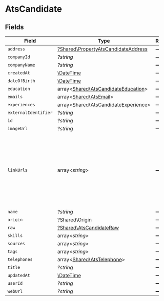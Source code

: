 # AtsCandidate


## Fields

| Field                                                                                                                | Type                                                                                                                 | Required                                                                                                             | Description                                                                                                          |
| -------------------------------------------------------------------------------------------------------------------- | -------------------------------------------------------------------------------------------------------------------- | -------------------------------------------------------------------------------------------------------------------- | -------------------------------------------------------------------------------------------------------------------- |
| `address`                                                                                                            | [?Shared\PropertyAtsCandidateAddress](../../Models/Shared/PropertyAtsCandidateAddress.md)                            | :heavy_minus_sign:                                                                                                   | N/A                                                                                                                  |
| `companyId`                                                                                                          | *?string*                                                                                                            | :heavy_minus_sign:                                                                                                   | N/A                                                                                                                  |
| `companyName`                                                                                                        | *?string*                                                                                                            | :heavy_minus_sign:                                                                                                   | N/A                                                                                                                  |
| `createdAt`                                                                                                          | [\DateTime](https://www.php.net/manual/en/class.datetime.php)                                                        | :heavy_minus_sign:                                                                                                   | N/A                                                                                                                  |
| `dateOfBirth`                                                                                                        | [\DateTime](https://www.php.net/manual/en/class.datetime.php)                                                        | :heavy_minus_sign:                                                                                                   | N/A                                                                                                                  |
| `education`                                                                                                          | array<[Shared\AtsCandidateEducation](../../Models/Shared/AtsCandidateEducation.md)>                                  | :heavy_minus_sign:                                                                                                   | N/A                                                                                                                  |
| `emails`                                                                                                             | array<[Shared\AtsEmail](../../Models/Shared/AtsEmail.md)>                                                            | :heavy_minus_sign:                                                                                                   | N/A                                                                                                                  |
| `experiences`                                                                                                        | array<[Shared\AtsCandidateExperience](../../Models/Shared/AtsCandidateExperience.md)>                                | :heavy_minus_sign:                                                                                                   | N/A                                                                                                                  |
| `externalIdentifier`                                                                                                 | *?string*                                                                                                            | :heavy_minus_sign:                                                                                                   | N/A                                                                                                                  |
| `id`                                                                                                                 | *?string*                                                                                                            | :heavy_minus_sign:                                                                                                   | N/A                                                                                                                  |
| `imageUrl`                                                                                                           | *?string*                                                                                                            | :heavy_minus_sign:                                                                                                   | N/A                                                                                                                  |
| `linkUrls`                                                                                                           | array<*string*>                                                                                                      | :heavy_minus_sign:                                                                                                   | URLs for web pages containing additional material about the candidate (LinkedIn, other social media, articles, etc.) |
| `name`                                                                                                               | *?string*                                                                                                            | :heavy_minus_sign:                                                                                                   | N/A                                                                                                                  |
| `origin`                                                                                                             | [?Shared\Origin](../../Models/Shared/Origin.md)                                                                      | :heavy_minus_sign:                                                                                                   | N/A                                                                                                                  |
| `raw`                                                                                                                | [?Shared\AtsCandidateRaw](../../Models/Shared/AtsCandidateRaw.md)                                                    | :heavy_minus_sign:                                                                                                   | N/A                                                                                                                  |
| `skills`                                                                                                             | array<*string*>                                                                                                      | :heavy_minus_sign:                                                                                                   | N/A                                                                                                                  |
| `sources`                                                                                                            | array<*string*>                                                                                                      | :heavy_minus_sign:                                                                                                   | N/A                                                                                                                  |
| `tags`                                                                                                               | array<*string*>                                                                                                      | :heavy_minus_sign:                                                                                                   | N/A                                                                                                                  |
| `telephones`                                                                                                         | array<[Shared\AtsTelephone](../../Models/Shared/AtsTelephone.md)>                                                    | :heavy_minus_sign:                                                                                                   | N/A                                                                                                                  |
| `title`                                                                                                              | *?string*                                                                                                            | :heavy_minus_sign:                                                                                                   | N/A                                                                                                                  |
| `updatedAt`                                                                                                          | [\DateTime](https://www.php.net/manual/en/class.datetime.php)                                                        | :heavy_minus_sign:                                                                                                   | N/A                                                                                                                  |
| `userId`                                                                                                             | *?string*                                                                                                            | :heavy_minus_sign:                                                                                                   | N/A                                                                                                                  |
| `webUrl`                                                                                                             | *?string*                                                                                                            | :heavy_minus_sign:                                                                                                   | N/A                                                                                                                  |